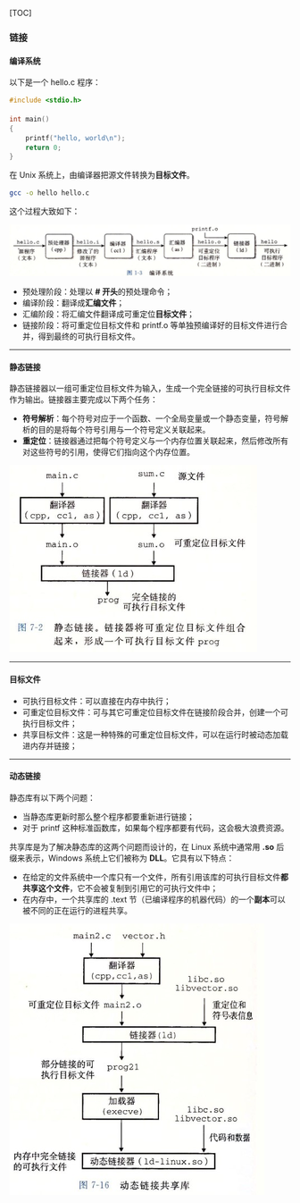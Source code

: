 [TOC]

### 链接

#### 编译系统


以下是一个 hello.c 程序：

```c
#include <stdio.h>

int main()
{
    printf("hello, world\n");
    return 0;
}
```

在 Unix 系统上，由编译器把源文件转换为**目标文件**。

```bash
gcc -o hello hello.c
```

这个过程大致如下：

![1563375856467](assets/1563375856467.png)

- 预处理阶段：处理以 **# 开头**的预处理命令；
- 编译阶段：翻译成**汇编文件**；
- 汇编阶段：将汇编文件翻译成可重定位**目标文件**；
- 链接阶段：将可重定位目标文件和 printf.o 等单独预编译好的目标文件进行合并，得到最终的可执行目标文件。

---

#### 静态链接

静态链接器以一组可重定位目标文件为输入，生成一个完全链接的可执行目标文件作为输出。链接器主要完成以下两个任务：

- **符号解析**：每个符号对应于一个函数、一个全局变量或一个静态变量，符号解析的目的是将每个符号引用与一个符号定义关联起来。
- **重定位**：链接器通过把每个符号定义与一个内存位置关联起来，然后修改所有对这些符号的引用，使得它们指向这个内存位置。

![1563375876635](assets/1563375876635.png)

---

#### 目标文件

- 可执行目标文件：可以直接在内存中执行；
- 可重定位目标文件：可与其它可重定位目标文件在链接阶段合并，创建一个可执行目标文件；
- 共享目标文件：这是一种特殊的可重定位目标文件，可以在运行时被动态加载进内存并链接；

----

#### 动态链接

静态库有以下两个问题：

- 当静态库更新时那么整个程序都要重新进行链接；
- 对于 printf 这种标准函数库，如果每个程序都要有代码，这会极大浪费资源。

共享库是为了解决静态库的这两个问题而设计的，在 Linux 系统中通常用 **.so** 后缀来表示，Windows 系统上它们被称为 **DLL**。它具有以下特点：

- 在给定的文件系统中一个库只有一个文件，所有引用该库的可执行目标文件**都共享这个文件**，它不会被复制到引用它的可执行文件中；
- 在内存中，一个共享库的 .text 节（已编译程序的机器代码）的一个**副本**可以被不同的正在运行的进程共享。

![1563375893251](assets/1563375893251.png)



